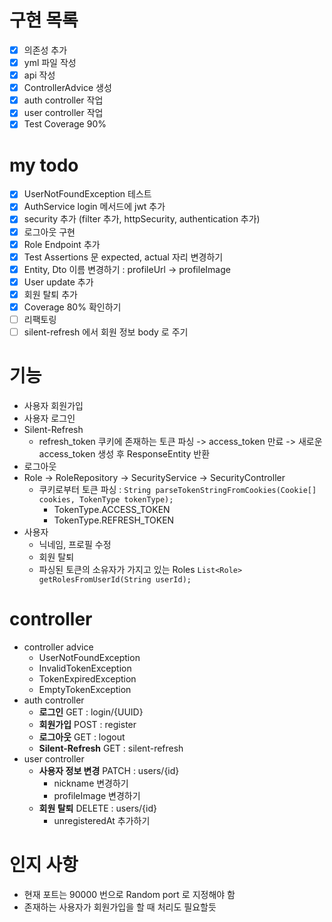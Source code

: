 # 구현 목록

- [x] 의존성 추가
- [x] yml 파일 작성
- [x] api 작성
- [x] ControllerAdvice 생성
- [x] auth controller 작업
- [x] user controller 작업
- [x] Test Coverage 90%

# my todo

- [x] UserNotFoundException 테스트
- [x] AuthService login 메서드에 jwt 추가
- [x] security 추가 (filter 추가, httpSecurity, authentication 추가)
- [x] 로그아웃 구현
- [x] Role Endpoint 추가
- [x] Test Assertions 문 expected, actual 자리 변경하기
- [x] Entity, Dto 이름 변경하기 : profileUrl -> profileImage
- [x] User update 추가
- [x] 회원 탈퇴 추가
- [x] Coverage 80% 확인하기
- [ ] 리팩토링
- [ ] silent-refresh 에서 회원 정보 body 로 주기

# 기능

- 사용자 회원가입
- 사용자 로그인
- Silent-Refresh
  - refresh_token 쿠키에 존재하는 토큰 파싱 -> access_token 만료 -> 새로운 access_token 생성 후 ResponseEntity 반환
- 로그아웃
- Role -> RoleRepository -> SecurityService -> SecurityController
  - 쿠키로부터 토큰 파싱 : `String parseTokenStringFromCookies(Cookie[] cookies, TokenType tokenType);`
    - TokenType.ACCESS_TOKEN
    - TokenType.REFRESH_TOKEN
- 사용자
  - 닉네임, 프로필 수정
  - 회원 탈퇴
  - 파싱된 토큰의 소유자가 가지고 있는 Roles `List<Role> getRolesFromUserId(String userId);`

# controller

- controller advice
    - UserNotFoundException
    - InvalidTokenException
    - TokenExpiredException
    - EmptyTokenException
- auth controller
    - **로그인** GET : login/{UUID}
    - **회원가입** POST : register
    - **로그아웃** GET : logout
    - **Silent-Refresh** GET : silent-refresh
- user controller
    - **사용자 정보 변경** PATCH : users/{id}
      - nickname 변경하기
      - profileImage 변경하기
    - **회원 탈퇴** DELETE : users/{id}
      - unregisteredAt 추가하기

# 인지 사항

- 현재 포트는 90000 번으로 Random port 로 지정해야 함
- 존재하는 사용자가 회원가입을 할 때 처리도 필요할듯